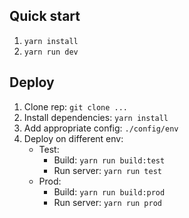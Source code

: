 ## Quick start

1.  `yarn install`
2.  `yarn run dev`

## Deploy

1.  Clone rep: `git clone ...`
2.  Install dependencies: `yarn install`
3.  Add appropriate config: `./config/env`
4.  Deploy on different env:
    - Test:
      - Build: `yarn run build:test`
      - Run server: `yarn run test`
    - Prod:
      - Build: `yarn run build:prod`
      - Run server: `yarn run prod`
